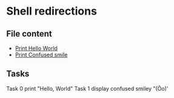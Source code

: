 # Shell redirections

## File content

* [Print Hello World](./0-hello_world)
* [Print Confused smile](./1-confused_smile)


## Tasks

Task 0	print "Hello, World"
Task 1	display confused smiley "(Ôo)'

